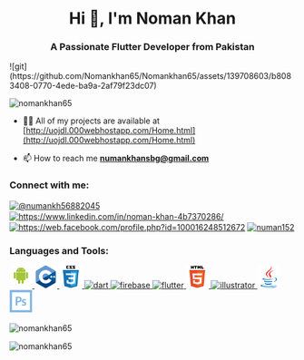  <h1 align="center">Hi 👋, I'm Noman Khan</h1>
 <h3 align="center">A Passionate Flutter Developer from Pakistan</h3>
![git](https://github.com/Nomankhan65/Nomankhan65/assets/139708603/b8083408-0770-4ede-ba9a-2af79f23dc07)

<p align="left"> <img src="https://komarev.com/ghpvc/?username=nomankhan65&label=Profile%20views&color=0e75b6&style=flat" alt="nomankhan65" /> </p>

- 👨‍💻 All of my projects are available at [http://uojdl.000webhostapp.com/Home.html](http://uojdl.000webhostapp.com/Home.html)

- 📫 How to reach me **numankhansbg@gmail.com**

<h3 align="left">Connect with me:</h3>
<p align="left">
<a href="https://twitter.com/@numankh56882045" target="blank"><img align="center" src="https://raw.githubusercontent.com/rahuldkjain/github-profile-readme-generator/master/src/images/icons/Social/twitter.svg" alt="@numankh56882045" height="30" width="40" /></a>
<a href="https://linkedin.com/in/https://www.linkedin.com/in/noman-khan-4b7370286/" target="blank"><img align="center" src="https://raw.githubusercontent.com/rahuldkjain/github-profile-readme-generator/master/src/images/icons/Social/linked-in-alt.svg" alt="https://www.linkedin.com/in/noman-khan-4b7370286/" height="30" width="40" /></a>
<a href="https://fb.com/https://web.facebook.com/profile.php?id=100016248512672" target="blank"><img align="center" src="https://raw.githubusercontent.com/rahuldkjain/github-profile-readme-generator/master/src/images/icons/Social/facebook.svg" alt="https://web.facebook.com/profile.php?id=100016248512672" height="30" width="40" /></a>
<a href="https://instagram.com/numan152" target="blank"><img align="center" src="https://raw.githubusercontent.com/rahuldkjain/github-profile-readme-generator/master/src/images/icons/Social/instagram.svg" alt="numan152" height="30" width="40" /></a>
</p>

<h3 align="left">Languages and Tools:</h3>
<p align="left"> <a href="https://developer.android.com" target="_blank" rel="noreferrer"> <img src="https://raw.githubusercontent.com/devicons/devicon/master/icons/android/android-original-wordmark.svg" alt="android" width="40" height="40"/> </a> <a href="https://www.w3schools.com/cpp/" target="_blank" rel="noreferrer"> <img src="https://raw.githubusercontent.com/devicons/devicon/master/icons/cplusplus/cplusplus-original.svg" alt="cplusplus" width="40" height="40"/> </a> <a href="https://www.w3schools.com/css/" target="_blank" rel="noreferrer"> <img src="https://raw.githubusercontent.com/devicons/devicon/master/icons/css3/css3-original-wordmark.svg" alt="css3" width="40" height="40"/> </a> <a href="https://dart.dev" target="_blank" rel="noreferrer"> <img src="https://www.vectorlogo.zone/logos/dartlang/dartlang-icon.svg" alt="dart" width="40" height="40"/> </a> <a href="https://firebase.google.com/" target="_blank" rel="noreferrer"> <img src="https://www.vectorlogo.zone/logos/firebase/firebase-icon.svg" alt="firebase" width="40" height="40"/> </a> <a href="https://flutter.dev" target="_blank" rel="noreferrer"> <img src="https://www.vectorlogo.zone/logos/flutterio/flutterio-icon.svg" alt="flutter" width="40" height="40"/> </a> <a href="https://www.w3.org/html/" target="_blank" rel="noreferrer"> <img src="https://raw.githubusercontent.com/devicons/devicon/master/icons/html5/html5-original-wordmark.svg" alt="html5" width="40" height="40"/> </a> <a href="https://www.adobe.com/in/products/illustrator.html" target="_blank" rel="noreferrer"> <img src="https://www.vectorlogo.zone/logos/adobe_illustrator/adobe_illustrator-icon.svg" alt="illustrator" width="40" height="40"/> </a> <a href="https://www.java.com" target="_blank" rel="noreferrer"> <img src="https://raw.githubusercontent.com/devicons/devicon/master/icons/java/java-original.svg" alt="java" width="40" height="40"/> </a> <a href="https://www.photoshop.com/en" target="_blank" rel="noreferrer"> <img src="https://raw.githubusercontent.com/devicons/devicon/master/icons/photoshop/photoshop-line.svg" alt="photoshop" width="40" height="40"/> </a> </p>

<p><img align="center" src="https://github-readme-stats.vercel.app/api/top-langs?username=nomankhan65&show_icons=true&locale=en&layout=compact" alt="nomankhan65" /></p>

<p><img align="center" src="https://github-readme-streak-stats.herokuapp.com/?user=nomankhan65&" alt="nomankhan65" /></p>

